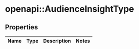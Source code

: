 # openapi::AudienceInsightType


## Properties
Name | Type | Description | Notes
------------ | ------------- | ------------- | -------------


